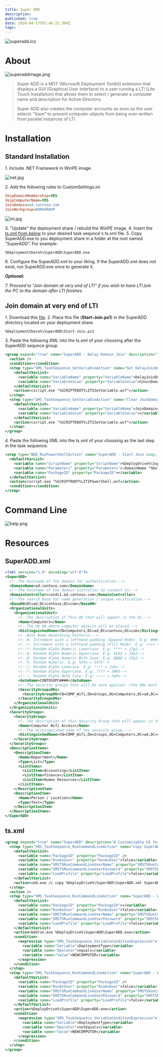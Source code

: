 ```yaml
---
title: Super ADD
description: 
published: true
date: 2020-04-17T01:46:22.304Z
tags: 
---
```


![superadd.ico](/assets/software/supersuite/superadd/superadd.ico)

# About

![superaddimage.png](/assets/software/supersuite/superadd/superaddimage.png)

> Super ADD is a MDT (Microsoft Deployment Toolkit) extension that displays a GUI (Graphical User Interface) to a user running a LTI (Lite Touch Installation) that allows them to select / generate a computer name and description for Active Directory.
> 
> Super ADD also creates the computer accounts as soon as the user selects "Save" to prevent computer objects from being over-written from parallel instances of LTI.

# Installation

## Standard Installation  

1\. Include .NET Framework in WinPE image.

![net.jpg](/assets/software/supersuite/superadd/net.jpg)

2\. Add the following rules to CustomSettings.ini

```ini
SkipDomainMembership=YES
SkipComputerName=YES
JoinDomain=ad.contoso.com
JoinWorkgroup=WORKGROUP
```

![ini.jpg](/assets/software/supersuite/superadd/ini.jpg)

3\. "Update" the deployment share / rebuild the WinPE image.
4\. Insert the [ts.xml from below](#tsxml) to your desired task sequnce's ts.xml file.
5\. Copy SuperADD.exe to you deployment share in a folder at the root named "SuperADD". For example:

`%DeploymentShare%\SuperADD\SuperADD.exe`

6\. Configure the SuperADD.xml to your liking. If the SuperADD.xml does not exist, run SuperADD.exe once to generate it.

***Optional:***

*7\. Proceed to "Join domain at very end of LTI" if you wish to have LTI join the PC to the domain after LTI finishes.*


## Join domain at very end of LTI

1\. Download this [file](https://github.com/belowaverage-org/SuperADD/blob/master/Scripts/Start-Join.ps1).
2\. Place this file (**Start-Join.ps1**) in the SuperADD directory located on your deployment share.

`%DeploymentShare%\SuperADD\Start-Join.ps1`

3\. Paste the following XML into the ts.xml of your choosing after the SuperADD sequnce group.

```xml
<group expand="true" name="SuperADD - Delay Domain Join" description="This group will decide weather or not to delay a domain join based on SuperADD's outcome." disable="false" continueOnError="false">
  <action />
  <condition></condition>
  <step type="SMS_TaskSequence_SetVariableAction" name="Set DelayJoinDomain" description="" disable="false" continueOnError="false" successCodeList="0 3010">
    <defaultVarList>
      <variable name="VariableName" property="VariableName">DelayJoinDomain</variable>
      <variable name="VariableValue" property="VariableValue">%JoinDomain%</variable>
    </defaultVarList>
    <action>cscript.exe "%SCRIPTROOT%\ZTISetVariable.wsf"</action>
  </step>
  <step type="SMS_TaskSequence_SetVariableAction" name="Clear JoinDomain" description="" disable="false" continueOnError="false" successCodeList="0 3010">
    <defaultVarList>
      <variable name="VariableName" property="VariableName">JoinDomain</variable>
      <variable name="VariableValue" property="VariableValue"></variable>
    </defaultVarList>
    <action>cscript.exe "%SCRIPTROOT%\ZTISetVariable.wsf"</action>
  </step>
</group>
```

4\. Paste the following XML into the ts.xml of your choosing as the last step in the task sequence.

```xml
<step type="BDD_RunPowerShellAction" name="SuperADD - Start Join &amp; Reboot" description="This item will wait for MDT to exit, start another process that clears all NET connections, joins the PC to the domain and re-boots the PC." disable="false" continueOnError="false" successCodeList="0 3010">
  <defaultVarList>
    <variable name="ScriptName" property="ScriptName">%DeployDrive%\SuperADD\Start-Join.ps1</variable>
    <variable name="Parameters" property="Parameters">-DomainName "%DelayJoinDomain%" -ComputerName "%OSDComputerName%" -UserName "%DomainAdmin%" -Password "%DomainAdminPassword%"</variable>
    <variable name="PackageID" property="PackageID"></variable>
  </defaultVarList>
  <action>cscript.exe "%SCRIPTROOT%\ZTIPowerShell.wsf</action>
  <condition></condition>
</step>
```

# Command Line

![help.png](/assets/software/supersuite/superadd/help.png)

# Resources

## SuperADD.xml

```xml
<?xml version="1.0" encoding="utf-8"?>
<SuperADD>
  <!--The hostname of the domain for authentication.-->
  <DomainName>ad.contoso.com</DomainName>
  <!--The hostname of the domain controller to connect to.-->
  <DomainController>condc1.ad.contoso.com</DomainController>
  <!--The search base for name generation / unique verification.-->
  <BaseDN>DC=ad,DC=contoso,DC=com</BaseDN>
  <OrganizationalUnits>
    <OrganizationalUnit>
      <!--The description of this OU that will appear in the UI.-->
      <Name>Computers</Name>
      <!--The OU DN where computer objects will be placed.-->
      <DistinguishedName>CN=Computers,DC=ad,DC=contoso,DC=com</DistinguishedName>
      <!--Auto Name Generating Patterns:-->
      <!--#: Increment with a lefthand padding (Append Mode). E.g: #### = 0001-->
      <!--+: Increment with a lefthand padding (Fill Mode). E.g: ++++ = 0001-->
      <!--*: Random Alpha Numeric Lowercase. E.g: **** = j3g2-->
      <!--$: Random Alpha Numeric Uppercase. E.g: $$$$ = J3G2-->
      <!--@: Random Alpha Numeric Both Case. E.g: @@@@ = J3g2-->
      <!--%: Random Numeric. E.g: %%%% = 5473-->
      <!--!: Random Alpha Lowecase. E.g: !!!! = jwkx-->
      <!--?: Random Alpha Uppercase. E.g: ???? = JWKX-->
      <!--~: Random Alpha Both Case. E.g: ~~~~ = JwKx-->
      <AutoName>CONTOSOPC####</AutoName>
      <!--The security groups that will be auto applied. (the DNs must exist below in 'SecurityGroups')-->
      <SecurityGroupsDNs>
        <SecurityGroupDN>CN=COMP_Wifi,OU=Groups,OU=Computers,DC=ad,DC=contoso,DC=com</SecurityGroupDN>
      </SecurityGroupsDNs>
    </OrganizationalUnit>
  </OrganizationalUnits>
  <SecurityGroups>
    <SecurityGroup>
      <!--The description of this Security Group that will appear in the UI.-->
      <Name>Computer Wifi Access</Name>
      <!--The distinguished name of the security group.-->
      <DistinguishedName>CN=COMP_Wifi,OU=Groups,OU=Computers,DC=ad,DC=contoso,DC=com</DistinguishedName>
    </SecurityGroup>
  </SecurityGroups>
  <DescriptionItems>
    <DescriptionItem>
      <Name>Department</Name>
      <Type>List</Type>
      <ListItems>
        <ListItem>Accounting</ListItem>
        <ListItem>Finance</ListItem>
        <ListItem>Human Resources</ListItem>
      </ListItems>
    </DescriptionItem>
    <DescriptionItem>
      <Name>Person / Location</Name>
      <Type>Text</Type>
    </DescriptionItem>
  </DescriptionItems>
</SuperADD>
```

## ts.xml

```xml
<group expand="true" name="SuperADD" description="A Customizable UI for joining computers to a domain / workgroup." disable="false" continueOnError="false">
  <step type="SMS_TaskSequence_RunCommandLineAction" name="Copy SuperADD.xml" description="Copies the SuperADD.xml from the deployment share to the tools folder where SuperADD will start in." disable="false" continueOnError="false" startIn="" successCodeList="0 3010" runIn="WinPEandFullOS">
    <defaultVarList>
      <variable name="PackageID" property="PackageID" />
      <variable name="RunAsUser" property="RunAsUser">false</variable>
      <variable name="SMSTSRunCommandLineUserName" property="SMSTSRunCommandLineUserName"></variable>
      <variable name="SMSTSRunCommandLineUserPassword" property="SMSTSRunCommandLineUserPassword"></variable>
      <variable name="LoadProfile" property="LoadProfile">false</variable>
    </defaultVarList>
    <action>cmd.exe /c copy %DeployDrive%\SuperADD\SuperADD.xml SuperADD.xml</action>
  </step>
  <action />
  <step type="SMS_TaskSequence_RunCommandLineAction" name="SuperADD - WinPE" description="Launches SuperADD using BDDRun in Windows PE." disable="false" continueOnError="false" startIn="" successCodeList="0 3010" runIn="WinPEandFullOS">
    <defaultVarList>
      <variable name="PackageID" property="PackageID"></variable>
      <variable name="RunAsUser" property="RunAsUser">false</variable>
      <variable name="SMSTSRunCommandLineUserName" property="SMSTSRunCommandLineUserName"></variable>
      <variable name="SMSTSRunCommandLineUserPassword" property="SMSTSRunCommandLineUserPassword"></variable>
      <variable name="LoadProfile" property="LoadProfile">false</variable>
    </defaultVarList>
    <action>bddrun.exe %DeployDrive%\SuperADD\SuperADD.exe</action>
    <condition>
      <expression type="SMS_TaskSequence_VariableConditionExpression">
        <variable name="Variable">DeploymentType</variable>
        <variable name="Operator">equals</variable>
        <variable name="Value">NEWCOMPUTER</variable>
      </expression>
    </condition>
  </step>
  <step type="SMS_TaskSequence_RunCommandLineAction" name="SuperADD - Windows" description="Launches SuperADD in normal Windows where BDDRun is not required." disable="false" continueOnError="false" startIn="" successCodeList="0 3010" runIn="WinPEandFullOS">
    <defaultVarList>
      <variable name="PackageID" property="PackageID" />
      <variable name="RunAsUser" property="RunAsUser">false</variable>
      <variable name="SMSTSRunCommandLineUserName" property="SMSTSRunCommandLineUserName"></variable>
      <variable name="SMSTSRunCommandLineUserPassword" property="SMSTSRunCommandLineUserPassword"></variable>
      <variable name="LoadProfile" property="LoadProfile">false</variable>
    </defaultVarList>
    <action>%DeployDrive%\SuperADD\SuperADD.exe</action>
    <condition>
      <expression type="SMS_TaskSequence_VariableConditionExpression">
        <variable name="Variable">DeploymentType</variable>
        <variable name="Operator">notEquals</variable>
        <variable name="Value">NEWCOMPUTER</variable>
      </expression>
    </condition>
  </step>
</group>
```
